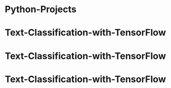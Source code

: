 # Python-Projects
# Text-Classification-with-TensorFlow
# Text-Classification-with-TensorFlow
# Text-Classification-with-TensorFlow
